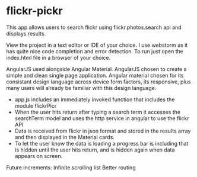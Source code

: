 # flickr-pickr

This app allows users to search flickr using flickr.photos.search api and displays results.

View the project in a text editor or IDE of your choice. I use webstorm as it has quite nice code completion and error detection. 
To run just open the index.html file in a browser of your choice.

AngularJS used alongside Angular Material. AngularJS chosen to create a simple and clean single page application. 
Angular material chosen for its consistant design language across device form factors, its responsive, plus many users will already be familiar with this design language.

- app.js includes an immediately invoked function that includes the module flickrPicr
- When the user hits return after typing a search term it accesses the searchTerm model and uses the http service in angular to use the flickr API
- Data is received from flickr in json format and stored in the results array and then displayed in the Material cards.
- To let the user know the data is loading a progress bar is including that is hidden until the user hits return, and is hidden again when data appears on screen. 


Future increments:
Infinite scrolling list
Better routing
